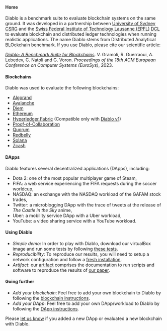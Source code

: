 #### Home

Diablo is a benchmark suite to evaluate blockchain systems on the same ground.
It was developed in a partnership between [University of Sydney](https://www.sydney.edu.au/) [CSRG](https://gramoli.github.io/csrg/) and the 
[Swiss Federal Institute of Technology Lausanne (EPFL)](https://www.epfl.ch/en/) [DCL](https://dcl.epfl.ch/site/)
to evaluate blockchain and distributed ledger technologies when running realistic applications.
The name Diablo stems from DIstributed Analytical BLOckchain benchmark.
If you use Diablo, please cite our scientific article:

*[Diablo: A Benchmark Suite for Blockchains](https://gramoli.github.io/pubs/Eurosys23-Diablo.pdf)*.
V. Gramoli, R. Guerraoui, A. Lebedev, C. Natoli and G. Voron.
*Proceedings of the 18th ACM European Conference on Computer Systems (EuroSys)*, 2023.

#### Blockchains
Diablo was used to evaluate the following blockchains:
 * [Algorand](https://github.com/algorand)
 * [Avalanche](https://github.com/ava-labs/avalanchego)
 * [Diem](https://github.com/diem/diem)
 * [Ethereum](https://github.com/ethereum/go-ethereum)
 * [Hyperledger Fabric](https://github.com/hyperledger/fabric) (Compatible only with [Diablo v1](https://infoscience.epfl.ch/record/285731?&ln=en))
 * [Proof-of-Collaboration](https://arxiv.org/pdf/2302.02325.pdf)
 * [Quorum](https://github.com/ConsenSys/quorum)
 * [Redbelly](https://gramoli.github.io/pubs/IPDPS23-SmartRedbelly.pdf)
 * [Solana](https://github.com/solana-labs/solana)
 * [Zcash](https://github.com/brandonzstride/blockchains_crypto_go_zcash/)


#### DApps
Diablo features several decentralized applications (DApps), including:
 * Dota 2: one of the most popular multiplayer game of Steam, 
 * FIFA: a web service experiencing the FIFA requests during the soccer worldcup, 
 * NASDAQ: an exchange with the NASDAQ workload of the GAFAM stock trades,
 * Twitter: a microblogging DApp with the trace of tweets at the release of *The Castle in the Sky* anime,
 * Uber: a mobility service DApp with a Uber workload, 
 * YouTube: a video sharing service with a YouTube workload.

#### Using Diablo

- *Simple demo*: In order to play with Diablo, download our virtualBox image and run some tests by following [these tests](redo-howto).
- *Reproducibility*: To reproduce our results, you will need to setup a network configuration and follow a [fresh installation](fresh-install).
- *Artifact*: our [artifact](artifact) comprises the documentation to run scripts and software to reproduce the results of [our paper](https://gramoli.github.io/pubs/Eurosys23-Diablo.pdf).

#### Going further

- *Add your blockchain*: Feel free to add your own blockchain to Diablo by following the [blockchain instructions](blockchain-howto).
- *Add your DApp*: Feel free to add your own DApp/workload to Diablo by following the [DApp instructions](dapp-howto).

Please [let us know](mailto:csrg.sydney@gmail.com?subject=[Diablo]) if you added a new DApp or evaluated a new blockchain with Diablo.

<!-- 
[source](https://github.com/NatoliChris/diablo-benchmark/) 
[test](
http://194.182.162.199/benchmark) -->
